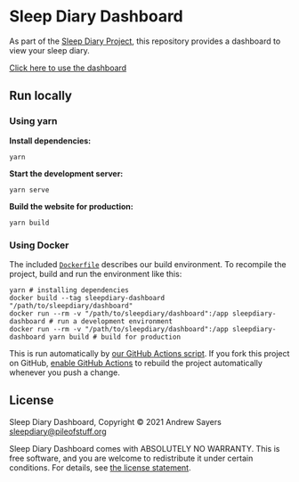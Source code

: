 # Sleep Diary Dashboard

As part of the [Sleep Diary Project](https://sleepdiary.github.io/), this repository provides a dashboard to view your sleep diary.

[Click here to use the dashboard](https://sleepdiary.github.io/dashboard)

## Run locally

### Using yarn

**Install dependencies:**
```
yarn
```

**Start the development server:**
```
yarn serve
```

**Build the website for production:**
```
yarn build
```

### Using Docker

The included [`Dockerfile`](Dockerfile) describes our build environment.  To recompile the project, build and run the environment like this:

    yarn # installing dependencies
    docker build --tag sleepdiary-dashboard "/path/to/sleepdiary/dashboard"
    docker run --rm -v "/path/to/sleepdiary/dashboard":/app sleepdiary-dashboard # run a development environment
    docker run --rm -v "/path/to/sleepdiary/dashboard":/app sleepdiary-dashboard yarn build # build for production

This is run automatically by [our GitHub Actions script](.github/workflows/main.yml).  If you fork this project on GitHub, [enable GitHub Actions](https://docs.github.com/en/actions/managing-workflow-runs/disabling-and-enabling-a-workflow) to rebuild the project automatically whenever you push a change.

## License

Sleep Diary Dashboard, Copyright © 2021 Andrew Sayers <sleepdiary@pileofstuff.org>

Sleep Diary Dashboard comes with ABSOLUTELY NO WARRANTY.  This is free software, and you are welcome to redistribute it under certain conditions.  For details, see [the license statement](LICENSE).
